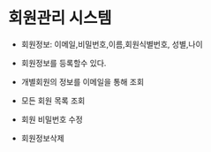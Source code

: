 # 회원관리 시스템
- 회원정보: 이메일,비밀번호,이름,회원식별번호, 성별,나이

- 회원정보를 등록할수 있다.
- 개별회원의 정보를 이메일을 통해 조회
- 모든 회원 목록 조회
-  회원 비밀번호 수정
- 회원정보삭제